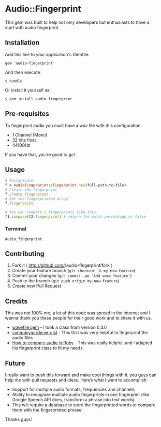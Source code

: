 # Audio::Fingerprint

This gem was built to help not only developers but enthusiasts to have a start with audio fingerprint. 

## Installation

Add this line to your application's Gemfile:

    gem 'audio-fingerprint'

And then execute:

    $ bundle

Or install it yourself as:

    $ gem install audio-fingerprint

## Pre-requisites

To fingerprint audio you must have a wav file with this configuration:

- 1 Channel (Mono)
- 32 bits float
- 44100Hz

If you have that, you're good to go!

## Usage

```ruby
# Instantiate
f = AudioFingerprint::Fingerprint.new(full-path-to-file)
# Create the fingerprint
f.create_fingerprint
# Get the fingerprinted array
f.fingerprint

# You can compare 2 fingerprints like this:
f1.compare(f2.fingerprint) # return the match percentage or false
```

### Terminal

```
audio_fingerprint
```

## Contributing

1. Fork it ( http://github.com/<my-github-username>/audio-fingerprint/fork )
2. Create your feature branch (`git checkout -b my-new-feature`)
3. Commit your changes (`git commit -am 'Add some feature'`)
4. Push to the branch (`git push origin my-new-feature`)
5. Create new Pull Request

## Credits

This was not 100% me, a lot of this code was spread in the internet and I wanna thank you these people for their good work and to share it with us.

- [wavefile gem](https://github.com/jstrait/wavefile) - I took a class from version 0.3.0
- [companygardener gist](https://gist.github.com/companygardener/486711) - This Gist was very helpful to fingerprint the audio files
- [How to compare audio in Ruby](https://gist.github.com/companygardener/486711) - This was really helpful, and I adapted his fingerprint class to fit my needs.


## Future

I really want to push this forward and make cool things with it, you guys can help me with pull requests and ideas. Here’s what I want to accomplish:

- Support for multiple audio formats, frequencies and channels
- Ability to recognize multiple audio fingerprints in one fingerprint (like Google Speech API does, transform a phrase into text words).
 - This will require a database to store the fingerprinted words to compare them with the fingerprinted phrase.

Thanks guys!